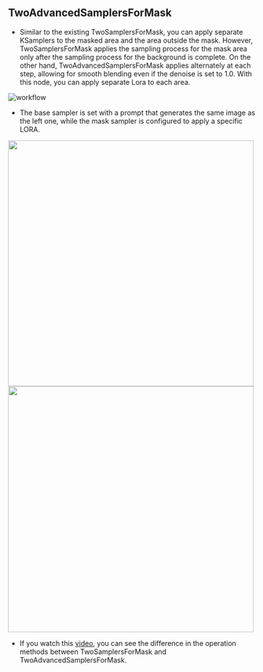## TwoAdvancedSamplersForMask

* Similar to the existing TwoSamplersForMask, you can apply separate KSamplers to the masked area and the area outside the mask. However, TwoSamplersForMask applies the sampling process for the mask area only after the sampling process for the background is complete. On the other hand, TwoAdvancedSamplersForMask applies alternately at each step, allowing for smooth blending even if the denoise is set to 1.0. With this node, you can apply separate Lora to each area.

![workflow](https://github.com/ltdrdata/ComfyUI-extension-tutorials/raw/Main/ComfyUI-Impact-Pack/images/TwoAdvancedSamplers-workflow.png)

* The base sampler is set with a prompt that generates the same image as the left one, while the mask sampler is configured to apply a specific LORA.

<img src="https://github.com/ltdrdata/ComfyUI-extension-tutorials/raw/Main/ComfyUI-Impact-Pack/images/TwoAdvancedSamplers-original.png" width=500px/>
<img src="https://github.com/ltdrdata/ComfyUI-extension-tutorials/raw/Main/ComfyUI-Impact-Pack/images/TwoAdvancedSamplers-result.png" width=500px/>

* If you watch this [video](https://www.youtube.com/watch?v=S1ksTNs5VX0), you can see the difference in the operation methods between TwoSamplersForMask and TwoAdvancedSamplersForMask.
